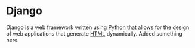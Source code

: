 # Django

Django is a web framework written using [Python](/wiki/Python) that allows for the design of web applications that generate [HTML](/wiki/HTML) dynamically. Added something here.